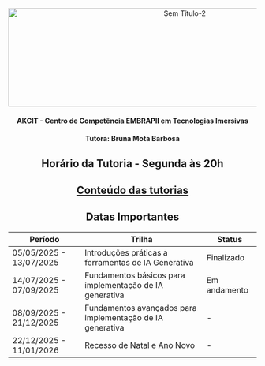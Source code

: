<div align="center">

<img width="700" height="200" alt="Sem Título-2" src="https://github.com/user-attachments/assets/2711e6a2-2e90-4b83-aef8-23831dbabea6" />

#### AKCIT - Centro de Competência EMBRAPII em Tecnologias Imersivas
#### Tutora: Bruna Mota Barbosa

## Horário da Tutoria -  Segunda às 20h

## [Conteúdo das tutorias](https://github.com/brunamota/Esp-AKCIT/blob/main/ConteudosDasTutorias.md)

## Datas Importantes

| Período | Trilha | Status |
| --- | --- | --- |
| 05/05/2025 - 13/07/2025 | Introduções práticas a ferramentas de IA Generativa | Finalizado |
| 14/07/2025 - 07/09/2025 | Fundamentos básicos para implementação de IA generativa | Em andamento |
| 08/09/2025 - 21/12/2025 | Fundamentos avançados para implementação de IA generativa | - |
| 22/12/2025 - 11/01/2026  | Recesso de Natal e Ano Novo | - |


</div>




